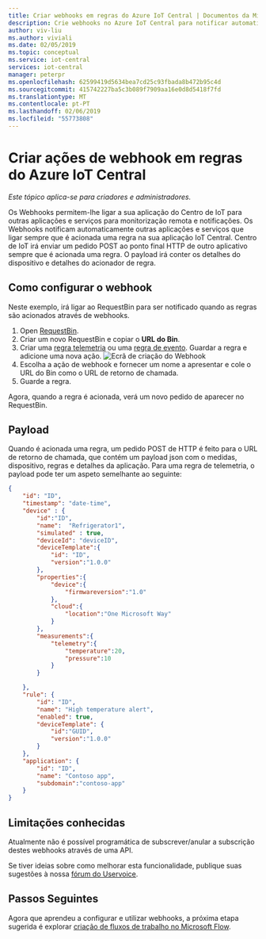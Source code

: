 ```yaml
---
title: Criar webhooks em regras do Azure IoT Central | Documentos da Microsoft
description: Crie webhooks no Azure IoT Central para notificar automaticamente a outros aplicativos quando as regras são acionados.
author: viv-liu
ms.author: viviali
ms.date: 02/05/2019
ms.topic: conceptual
ms.service: iot-central
services: iot-central
manager: peterpr
ms.openlocfilehash: 62599419d5634bea7cd25c93fbada8b472b95c4d
ms.sourcegitcommit: 415742227ba5c3b089f7909aa16e0d8d5418f7fd
ms.translationtype: MT
ms.contentlocale: pt-PT
ms.lasthandoff: 02/06/2019
ms.locfileid: "55773808"
---
```

# <a name="create-webhook-actions-on-rules-in-azure-iot-central"></a>Criar ações de webhook em regras do Azure IoT Central

*Este tópico aplica-se para criadores e administradores.*

Os Webhooks permitem-lhe ligar a sua aplicação do Centro de IoT para outras aplicações e serviços para monitorização remota e notificações. Os Webhooks notificam automaticamente outras aplicações e serviços que ligar sempre que é acionada uma regra na sua aplicação IoT Central. Centro de IoT irá enviar um pedido POST ao ponto final HTTP de outro aplicativo sempre que é acionada uma regra. O payload irá conter os detalhes do dispositivo e detalhes do acionador de regra. 

## <a name="how-to-set-up-the-webhook"></a>Como configurar o webhook
Neste exemplo, irá ligar ao RequestBin para ser notificado quando as regras são acionados através de webhooks. 

1. Open [RequestBin](http://requestbin.net/). 
1. Criar um novo RequestBin e copiar o **URL do Bin**. 
1. Criar uma [regra telemetria](howto-create-telemetry-rules-experimental.md?toc=/azure/iot-central-experimental/toc.json&bc=/azure/iot-central-experimental/breadcrumb/toc.json) ou uma [regra de evento](howto-create-event-rules-experimental.md?toc=/azure/iot-central-experimental/toc.json&bc=/azure/iot-central-experimental/breadcrumb/toc.json). Guardar a regra e adicione uma nova ação.
    ![Ecrã de criação do Webhook](media/howto-create-webhooks-experimental/webhookcreate.png)
1. Escolha a ação de webhook e fornecer um nome a apresentar e cole o URL do Bin como o URL de retorno de chamada. 
1. Guarde a regra.

Agora, quando a regra é acionada, verá um novo pedido de aparecer no RequestBin.

## <a name="payload"></a>Payload
Quando é acionada uma regra, um pedido POST de HTTP é feito para o URL de retorno de chamada, que contém um payload json com o medidas, dispositivo, regras e detalhes da aplicação. Para uma regra de telemetria, o payload pode ter um aspeto semelhante ao seguinte:

```json
{
    "id": "ID",
    "timestamp": "date-time",
    "device" : {
        "id":"ID",
        "name":  "Refrigerator1",
        "simulated" : true,
        "deviceId": "deviceID",
        "deviceTemplate":{
            "id": "ID",
            "version":"1.0.0"
        },
        "properties":{
            "device":{
                "firmwareversion":"1.0"
            },
            "cloud":{
                "location":"One Microsoft Way"
            }
        },
        "measurements":{
            "telemetry":{
                "temperature":20,
                "pressure":10
            }
        }

    },
    "rule": {
        "id": "ID",
        "name": "High temperature alert",
        "enabled": true,
        "deviceTemplate": {
            "id":"GUID",
            "version":"1.0.0"
        }
    },
    "application": {
        "id": "ID",
        "name": "Contoso app",
        "subdomain":"contoso-app"
    }
}
```

## <a name="known-limitations"></a>Limitações conhecidas
Atualmente não é possível programática de subscrever/anular a subscrição destes webhooks através de uma API.

Se tiver ideias sobre como melhorar esta funcionalidade, publique suas sugestões à nossa [fórum do Uservoice](https://feedback.azure.com/forums/911455-azure-iot-central).

## <a name="next-steps"></a>Passos Seguintes
Agora que aprendeu a configurar e utilizar webhooks, a próxima etapa sugerida é explorar [criação de fluxos de trabalho no Microsoft Flow](howto-add-microsoft-flow-experimental.md?toc=/azure/iot-central-experimental/toc.json&bc=/azure/iot-central-experimental/breadcrumb/toc.json).
